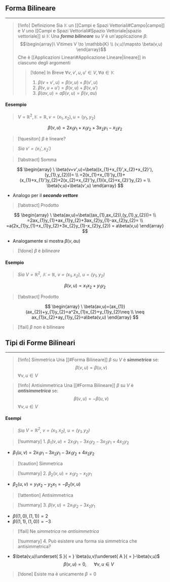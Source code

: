 ## Forma Bilineare
---
>[!info] Definizione
>Sia $\mathbb{K}$ un [[Campi e Spazi Vettoriali#Campo|campo]] e $V$ uno [[Campi e Spazi Vettoriali#Spazio Vettoriale|spazio vettoriale]] si $\mathbb{K}$
>Una ***forma bilineare*** su $V$ è un'applicazione $\beta$:
>$$\begin{array}\ V\times V \to \mathbb{K} \\ (v,u)\mapsto \beta(v,u) \end{array}$$
>Che è [[Applicazioni Lineari#Applicazione Lineare|lineare]] in ciascuno degli argomenti
>>[!done] In Breve
>>$\forall v,v',u,u'\in V, \forall a\in\mathbb{K}$
>>1. $\beta(v+v',u)=\beta(v,u)+\beta(v',u)$
>>2. $\beta(v,u+u')=\beta(v,u)+\beta(v,u')$
>>3. $\beta(av,u)=a\beta(v,u)=\beta(v,au)$

#### Eesempio
>$V=\mathbb{R}^2,\mathbb{K}=\mathbb{R}, v=(x_{1},x_{2}), u=(y_{1},y_{2})$

$$
\beta(v,u)=2x_{1}y_{1}+x_{1}y_{2}+3x_{2}y_{1}-x_{2}y_{2}
$$
>[!quesiton] $\beta$ è lineare?

>*Sia $v'=(x_{1}',x_{2}')$*

>[!abstract] Somma

$$
\begin{array}
\ \beta(v+v',u)=\beta((x_{1}+x_{1}',x_{2}+x_{2}'),(y_{1},y_{2}))= \\
=2(x_{1}+x_{1}')y_{1}+(x_{1}+x_{1}')y_{2}+2(x_{2}+x_{2}')y_{1}(x_{2}+x_{2}')y_{2} = \\
\beta(v,u)+\beta(v',u)
\end{array}
$$
- Analogo per il ***secondo vettore***

>[!abstract] Prodotto

$$
\begin{array}
\ \beta(av,u)=\beta((ax_{1},ax_{2}),(y_{1},y_{2}))= \\
=2ax_{1}y_{1}+ax_{1}y_{2}+3ax_{2}y_{1}-ax_{2}y_{2}= \\
=a(2x_{1}y_{1}+x_{1}y_{2}+3x_{2}y_{1}-x_{2}y_{2}) = a\beta(v,u)
\end{array}
$$
- Analogamente si mostra $\beta(v,au)$

>[!done] $\beta$ è *bilineare*


#### Esempio
>*Sia $V=\mathbb{R}^2$,  $\mathbb{K}=\mathbb{R}$,  $v=(x_{1},x_{2})$,  $u=(y_{1},y_{2})$*

$$
\beta(v,u)=x_{1}x_{2}+y_{1}y_{2}
$$
>[!abstract] Prodotto

$$
\begin{array}
\ \beta(av,u)=(ax_{1})(ax_{2})+y_{1}y_{2}=a^2x_{1}x_{2}+y_{1}y_{2}\neq \\
\neq ax_{1}x_{2}+ay_{1}y_{2}=a\beta(v,u)
\end{array}
$$

>[!fail] $\beta$ non è bilineare

## Tipi di Forme Bilineari
---
>[!info] Simmetrica
>Una [[#Forma Bilineare]] $\beta$ su $V$ è ***simmetrica*** se:
>$$\beta(v,u)=\beta(u,v)$$
>$\forall v,u\in V$

>[!info] Antisimmetrica
>Una [[#Forma Bilineare]] $\beta$ su $V$ è ***antisimmetrica*** se:
>$$\beta(v,u)=-\beta(u,v)$$
>$\forall v,u\in V$

#### Esempi
>*Sia $V=\mathbb{R}^2$, $v=(x_{1},x_{2})$, $u=(y_{1},y_{2})$*

>[!summary] 1. $\beta_{1}(v,u)=2x_{1}y_{1}-3x_{1}y_{2}-3x_{2}y_{1}+4x_{2}y_{2}$

- $\beta_{1}(u,v)=2x_{1}y_{1}-3x_{2}y_{1}-3x_{1}y_{2}+4x_{2}y_{2}$

>[!caution] Simmetrica

>[!summary] 2. $\beta_{2}(v,u)=x_{1}y_{2}-x_{2}y_{1}$

- $\beta_{2}(u,v)=y_{1}x_{2}-y_{2}x_{1}=-\beta_{2}(v,u)$

>[!attention] Antisimmetrica

>[!summary] 3. $\beta(v,u)=2x_{1}y_{2}-3x_{2}y_{1}$

- $\beta((1,0),(1,1))=2$
- $\beta((1,1),(1,0))=-3$

>[!fail] Ne *simmetrica* ne *antisimmetrica*

>[!summary] 4. Può esistere una forma sia simmetrica che antisimmetrica?

- $\beta(v,u)\underset{ S }{ = } \beta(u,v)\underset{ A }{ = }-\beta(v,u)$
$$
\beta(v,u)=0 ,\ \ \ \ \ \ \forall v,u \in V
$$
>[!done] Esiste ma è unicamente $\beta=0$


